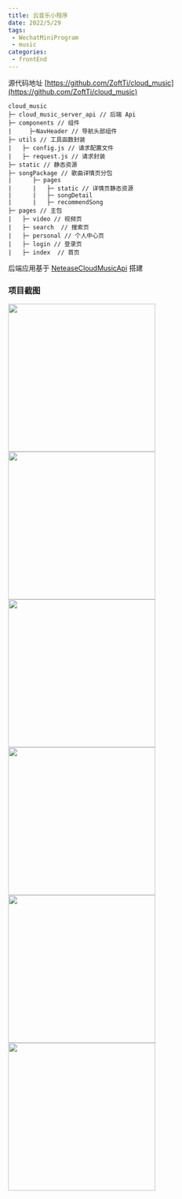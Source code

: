 ```yaml
---
title: 云音乐小程序
date: 2022/5/29
tags: 
 - WechatMiniProgram
 - music
categories: 
 - frontEnd
---
```


源代码地址 [https://github.com/ZoftTi/cloud_music](https://github.com/ZoftTi/cloud_music)

```
cloud_music
├─ cloud_music_server_api // 后端 Api
├─ components // 组件
|     ├─NavHeader // 导航头部组件
├─ utils // 工具函数封装
|   ├─ config.js // 请求配置文件
|   ├─ request.js // 请求封装
├─ static // 静态资源
├─ songPackage // 歌曲详情页分包
|      ├─ pages
|      |   ├─ static // 详情页静态资源
|      |   ├─ songDetail
|      |   ├─ recommendSong
├─ pages // 主包
|   ├─ video // 视频页
|   ├─ search  // 搜索页
|   ├─ personal // 个人中心页
|   ├─ login // 登录页
|   ├─ index  // 首页
```

后端应用基于 [NeteaseCloudMusicApi](https://github.com/Binaryify/NeteaseCloudMusicApi) 搭建

### 项目截图

<!-- ![](/images/cloud_music/cloud_music_detail.png) -->
<img src="assets/images/cloud_music/cloud_music_detail.png" width="300" />
<img src="assets/images/cloud_music/cloud_music_recommend.png" width="300" />
<img src="assets/images/cloud_music/cloud_music_index.png" width="300" />
<img src="assets/images/cloud_music/cloud_music_personal.png" width="300" />
<img src="assets/images/cloud_music/cloud_music_search.png" width="300" />
<img src="assets/images/cloud_music/cloud_music_video.png" width="300" />
